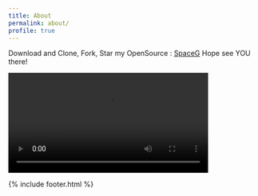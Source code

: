 ```yaml
---
title: About
permalink: about/
profile: true
---
```


Download and Clone, Fork, Star  my OpenSource :  <a href="https://github.com/SpaceG">SpaceG</a> Hope see YOU there!


<video width="400" controls>
  <source src="https://spaceg.github.com/assets/video/VID_20180823_155802.3gp" type="video/mp4">
  <source src="mov_bbb.ogg" type="video/ogg">
  Your browser does not support HTML5 video.
</video>



{% include footer.html %}